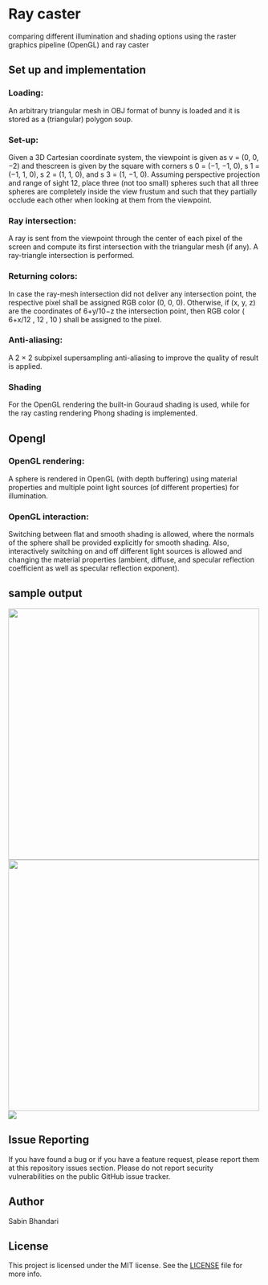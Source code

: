 # Ray caster

comparing different illumination and shading options using the raster graphics pipeline (OpenGL) and ray caster

## Set up and implementation

### Loading:
An arbitrary triangular mesh in OBJ format of bunny is loaded and it is stored as a (triangular) polygon soup.

### Set-up:
Given a 3D Cartesian coordinate system, the viewpoint is given as v = (0, 0, −2) and thescreen is given by the square with corners s 0 = (−1, −1, 0), s 1 = (−1, 1, 0), s 2 = (1, 1, 0), and s 3 = (1, −1, 0). Assuming perspective projection and range of sight 12, place three (not too small) spheres such that all three spheres are completely inside the view frustum and such that they partially occlude each other when looking at them from the viewpoint.

### Ray intersection:
A ray is sent from the viewpoint through the center of each pixel of the screen and compute its first intersection with the triangular mesh (if any). A ray-triangle intersection is performed.

### Returning colors:
In case the ray-mesh intersection did not deliver any intersection point, the respective pixel shall be assigned RGB color (0, 0, 0). Otherwise, if (x, y, z) are the coordinates of 6+y/10−z the intersection point, then RGB color ( 6+x/12 , 12 , 10 ) shall be assigned to the pixel. 

### Anti-aliasing:
A 2 × 2 subpixel supersampling anti-aliasing to improve the quality of result is applied.

### Shading
For the OpenGL rendering the built-in Gouraud shading is used, while for the ray casting rendering Phong shading is implemented.

## Opengl

### OpenGL rendering:
A sphere is rendered in OpenGL (with depth buffering) using material properties and multiple point light sources (of different properties) for illumination.

### OpenGL interaction:
Switching between flat and smooth shading is allowed, where the normals of the sphere shall be provided explicitly for smooth shading. Also, interactively switching on and off different light sources is allowed and changing the material properties (ambient, diffuse, and
specular reflection coefficient as well as specular reflection exponent).

## sample output



<img src="https://github.com/sabean/Computer-Graphics/blob/master/RAY-CASTING/images/sphere.jpg" width="500">

<img src="https://github.com/sabean/Computer-Graphics/blob/master/RAY-CASTING/images/suzanne.jpg" width="500">


<img src="https://github.com/sabean/Computer-Graphics/blob/master/RAY-CASTING/images/rabbit.jpg">


## Issue Reporting

If you have found a bug or if you have a feature request, please report them at this repository issues section. Please do not report security vulnerabilities on the public GitHub issue tracker. 

## Author

Sabin Bhandari

## License

This project is licensed under the MIT license. See the [LICENSE](LICENSE) file for more info.

